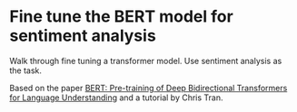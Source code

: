 # Fine tune the BERT model for sentiment analysis
Walk through fine tuning a transformer model. Use sentiment analysis as the task.  

Based on the paper [BERT: Pre-training of Deep Bidirectional Transformers for
Language Understanding](https://arxiv.org/pdf/1810.04805.pdf) and a tutorial by Chris Tran.
